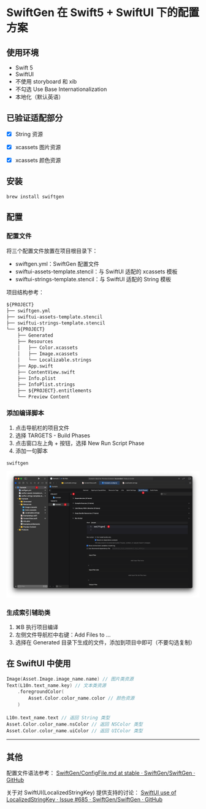 # SwiftGen 在 Swift5 + SwiftUI 下的配置方案
## 使用环境
* Swift 5
* SwiftUI
* 不使用 storyboard 和 xib
* 不勾选 Use Base Internationalization
* 本地化（默认英语）


## 已验证适配部分
- [x] String 资源
- [x] xcassets 图片资源
- [x] xcassets 颜色资源


## 安装
```
brew install swiftgen
```


## 配置
### 配置文件 
将三个配置文件放置在项目根目录下：
* swiftgen.yml：SwiftGen 配置文件
* swiftui-assets-template.stencil：与 SwiftUI 适配的 xcassets 模板 
* swiftui-strings-template.stencil：与 SwiftUI 适配的 String 模板 

项目结构参考：
```
${PROJECT}
├── swiftgen.yml
├── swiftui-assets-template.stencil
├── swiftui-strings-template.stencil
└── ${PROJECT}
    ├── Generated
    ├── Resources
    │   ├── Color.xcassets
    │   ├── Image.xcassets
    │   └── Localizable.strings
    ├── App.swift
    ├── ContentView.swift
    ├── Info.plist
    ├── InfoPlist.strings
    ├── ${PROJECT}.entitlements
    └── Preview Content
```

### 添加编译脚本
1. 点击导航栏的项目文件
2. 选择 TARGETS - Build Phases
3. 点击窗口左上角 + 按钮，选择 New Run Script Phase
4. 添加一句脚本
```
swiftgen
```
![](./readme/config.png)

### 生成索引辅助类
1. ⌘B 执行项目编译
2. 左侧文件导航栏中右键：Add Files to …
3. 选择在 Generated 目录下生成的文件，添加到项目中即可（不要勾选复制）


## 在 SwiftUI 中使用
```swift
Image(Asset.Image.image_name.name) // 图片类资源
Text(L10n.text_name.key) // 文本类资源
    .foregroundColor(
        Asset.Color.color_name.color // 颜色资源
    )

L10n.text_name.text // 返回 String 类型
Asset.Color.color_name.nsColor // 返回 NSColor 类型
Asset.Color.color_name.uiColor // 返回 UIColor 类型
```

- - - -
## 其他
配置文件语法参考：
[SwiftGen/ConfigFile.md at stable · SwiftGen/SwiftGen · GitHub](https://github.com/SwiftGen/SwiftGen/blob/stable/Documentation/ConfigFile.md)

关于对 SwiftUI(LocalizedStringKey) 提供支持的讨论：
[SwiftUI use of LocalizedStringKey · Issue #685 · SwiftGen/SwiftGen · GitHub](https://github.com/SwiftGen/SwiftGen/issues/685)
